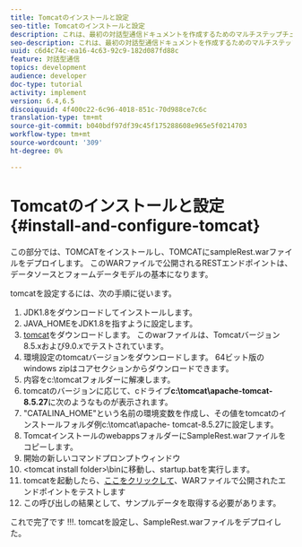 ```yaml
---
title: Tomcatのインストールと設定
seo-title: Tomcatのインストールと設定
description: これは、最初の対話型通信ドキュメントを作成するためのマルチステップチュートリアルのパート1です。このパートでは、TOMCATをインストールし、sampleRest.warファイルをTOMCATにデプロイします。 このWARファイルで公開されるRESTエンドポイントは、データソースとフォームデータモデルの基本になります。
seo-description: これは、最初の対話型通信ドキュメントを作成するためのマルチステップチュートリアルのパート1です。このパートでは、TOMCATをインストールし、sampleRest.warファイルをTOMCATにデプロイします。 このWARファイルで公開されるRESTエンドポイントは、データソースとフォームデータモデルの基本になります。
uuid: c6d4c74c-ea16-4c63-92c9-182d087fd88c
feature: 対話型通信
topics: development
audience: developer
doc-type: tutorial
activity: implement
version: 6.4,6.5
discoiquuid: 4f400c22-6c96-4018-851c-70d988ce7c6c
translation-type: tm+mt
source-git-commit: b040bdf97df39c45f175288608e965e5f0214703
workflow-type: tm+mt
source-wordcount: '309'
ht-degree: 0%

---
```



# Tomcatのインストールと設定{#install-and-configure-tomcat}

この部分では、TOMCATをインストールし、TOMCATにsampleRest.warファイルをデプロイします。 このWARファイルで公開されるRESTエンドポイントは、データソースとフォームデータモデルの基本になります。

tomcatを設定するには、次の手順に従います。

1. JDK1.8をダウンロードしてインストールします。
2. JAVA_HOMEをJDK1.8を指すように設定します。
3. [tomcat](https://tomcat.apache.org/)をダウンロードします。 このwarファイルは、Tomcatバージョン8.5.xおよび9.0.xでテストされています。
4. 環境設定のtomcatバージョンをダウンロードします。 64ビット版のwindows zipはコアセクションからダウンロードできます。
5. 内容をc:\tomcatフォルダーに解凍します。
6. tomcatのバージョンに応じて、cドライブ&#x200B;**c:\tomcat\apache-tomcat-8.5.27**&#x200B;に次のようなものが表示されます。
7. &quot;CATALINA_HOME&quot;という名前の環境変数を作成し、その値をtomcatのインストールフォルダ例c:\tomcat\apache- tomcat-8.5.27に設定します。
8. TomcatインストールのwebappsフォルダーにSampleRest.warファイルをコピーします。
9. 開始の新しいコマンドプロンプトウィンドウ
10. &lt;tomcat install folder>\binに移動し、startup.batを実行します。
11. tomcatを起動したら、[ここをクリックして](http://localhost:8080/SampleRest/webapi/getStatement/9586)、WARファイルで公開されたエンドポイントをテストします
12. この呼び出しの結果として、サンプルデータを取得する必要があります。

これで完了です !!!. tomcatを設定し、SampleRest.warファイルをデプロイした。
